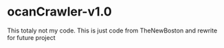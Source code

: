 # ocanCrawler-v1.0

This totaly not my code. This is just code from TheNewBoston and rewrite for future project
